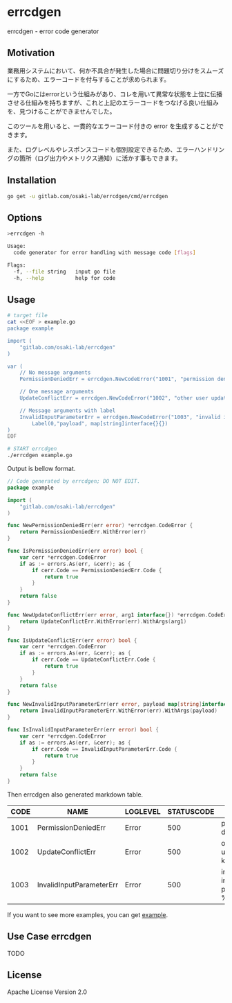# errcdgen

errcdgen - error code generator

## Motivation

業務用システムにおいて、何か不具合が発生した場合に問題切り分けをスムーズにするため、エラーコードを付与することが求められます。

一方でGoにはerrorという仕組みがあり、コレを用いて異常な状態を上位に伝播させる仕組みを持ちますが、これと上記のエラーコードをつなげる良い仕組みを、見つけることができませんでした。

このツールを用いると、一貫的なエラーコード付きの error を生成することができます。

また、ログレベルやレスポンスコードも個別設定できるため、エラーハンドリングの箇所（ログ出力やメトリクス通知）に活かす事もできます。

## Installation

```sh
go get -u gitlab.com/osaki-lab/errcdgen/cmd/errcdgen
```

## Options

```sh
>errcdgen -h

Usage:
  code generator for error handling with message code [flags]

Flags:
  -f, --file string   input go file
  -h, --help          help for code
```

## Usage

```sh
# target file
cat <<EOF > example.go
package example

import (
	"gitlab.com/osaki-lab/errcdgen"
)

var (
	// No message arguments
	PermissionDeniedErr = errcdgen.NewCodeError("1001", "permission denied")

	// One message arguments
	UpdateConflictErr = errcdgen.NewCodeError("1002", "other user updated: key=%s")

	// Message arguments with label
	InvalidInputParameterErr = errcdgen.NewCodeError("1003", "invalid input parameter: %v").
		Label(0,"payload", map[string]interface{}{})
)
EOF

# START errcdgen
./errcdgen example.go
```

Output is bellow format.

```go example_gen.go
// Code generated by errcdgen; DO NOT EDIT.
package example

import (
	"gitlab.com/osaki-lab/errcdgen"
)

func NewPermissionDeniedErr(err error) *errcdgen.CodeError {
	return PermissionDeniedErr.WithError(err)
}

func IsPermissionDeniedErr(err error) bool {
	var cerr *errcdgen.CodeError
	if as := errors.As(err, &cerr); as {
		if cerr.Code == PermissionDeniedErr.Code {
			return true
		}
	}
	return false
}

func NewUpdateConflictErr(err error, arg1 interface{}) *errcdgen.CodeError {
	return UpdateConflictErr.WithError(err).WithArgs(arg1)
}

func IsUpdateConflictErr(err error) bool {
	var cerr *errcdgen.CodeError
	if as := errors.As(err, &cerr); as {
		if cerr.Code == UpdateConflictErr.Code {
			return true
		}
	}
	return false
}

func NewInvalidInputParameterErr(err error, payload map[string]interface{}) *errcdgen.CodeError {
	return InvalidInputParameterErr.WithError(err).WithArgs(payload)
}

func IsInvalidInputParameterErr(err error) bool {
	var cerr *errcdgen.CodeError
	if as := errors.As(err, &cerr); as {
		if cerr.Code == InvalidInputParameterErr.Code {
			return true
		}
	}
	return false
}
```

Then errcdgen also generated markdown table.

| CODE |           NAME           | LOGLEVEL | STATUSCODE |           FORMAT            |
|------|--------------------------|----------|------------|-----------------------------|
| 1001 | PermissionDeniedErr      | Error    |        500 | permission denied           |
| 1002 | UpdateConflictErr        | Error    |        500 | other user updated: key=%s  |
| 1003 | InvalidInputParameterErr | Error    |        500 | invalid input parameter: %v |


If you want to see more examples, you can get [example](./example).


## Use Case errcdgen 

TODO

## License

Apache License Version 2.0